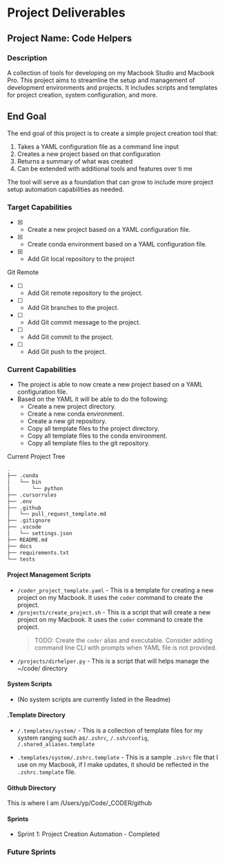 # Project Deliverables

## Project Name: Code Helpers

### Description

A collection of tools for developing on my Macbook Studio and Macbook Pro. This project aims to streamline the setup and management of development environments and projects. It includes scripts and templates for project creation, system configuration, and more.

## End Goal

The end goal of this project is to create a simple project creation tool that:

1. Takes a YAML configuration file as a command line input
2. Creates a new project based on that configuration
3. Returns a summary of what was created
4. Can be extended with additional tools and features over ti me

The tool will serve as a foundation that can grow to include more project setup automation capabilities as needed.

### Target Capabilities

- [x] - Create a new project based on a YAML configuration file.
- [x] - Create conda environment based on a YAML configuration file.
- [x] - Add Git local repository to the project

Git Remote

- [ ] - Add Git remote repository to the project.
- [ ] - Add Git branches to the project.
- [ ] - Add Git commit message to the project.
- [ ] - Add Git commit to the project.
- [ ] - Add Git push to the project.

### Current Capabilities

- The project is able to now create a new project based on a YAML configuration file.
- Based on the YAML it will be able to do the following:
  - Create a new project directory.
  - Create a new conda environment.
  - Create a new git repository.
  - Copy all template files to the project directory.
  - Copy all template files to the conda environment.
  - Copy all template files to the git repository.

Current Project Tree

```bash
.
├── .conda
│   └── bin
│       └── python
├── .cursorrules
├── .env
├── .github
│   └── pull_request_template.md
├── .gitignore
├── .vscode
│   └── settings.json
├── README.md
├── docs
├── requirements.txt
└── tests
```

#### Project Management Scripts

- `/coder_project_template.yaml` - This is a template for creating a new project on my Macbook. It uses the `coder` command to create the project.
- `/projects/create_project.sh` - This is a script that will create a new project on my Macbook. It uses the `coder` command to create the project.
  > TODO: Create the `coder` alias and executable. Consider adding command line CLI with prompts when YAML file is not provided.
- `/projects/dirhelper.py` - This is a script that will helps manage the ~/code/ directory

#### System Scripts

- (No system scripts are currently listed in the Readme)

#### .Template Directory

- `/.templates/system/` - This is a collection of template files for my system ranging such as`/.zshrc`, `/.ssh/config`, `/.shared_aliases.template`

- `.templates/system/.zshrc.template` - This is a sample `.zshrc` file that I use on my Macbook, if I make updates, it should be reflected in the `.zshrc.template` file.

<!-- TODO : Need to create a script that will update the `.zshrc.template` file with the latest `.zshrc` file automatically maybe on a cron job. -->

#### Github Directory

This is where I am
/Users/yp/Code/\_CODER/github

#### Sprints

- Sprint 1: Project Creation Automation - Completed

### Future Sprints

